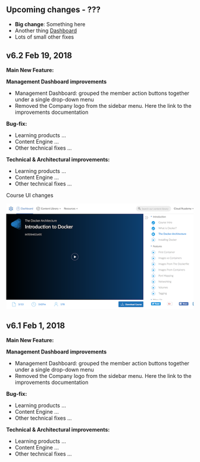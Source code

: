 [comment]: # (Changes that are planned)
## Upcoming changes - ???

- **Big change**: Something here
- Another thing [Dashboard](https://cloudacademy.com/dashboard)
- Lots of small other fixes

[comment]: # (The changes for v6.2)
## v6.2 Feb 19, 2018

**Main New Feature:**

**Management Dashboard improvements**

- Management Dashboard: grouped the member action buttons together under a single drop-down menu
- Removed the Company logo from the sidebar menu.
Here the link to the improvements documentation


**Bug-fix:**

- Learning products ...
- Content Engine ...
- Other technical fixes ...


**Technical & Architectural improvements:**

- Learning products ...
- Content Engine ...
- Other technical fixes ...

Course UI changes

![course](https://raw.githubusercontent.com/cloudacademy/changelog/master/docs/images/course.png "Courses")


[comment]: # (The changes for v6.1)
## v6.1 Feb 1, 2018

**Main New Feature:**

**Management Dashboard improvements**

- Management Dashboard: grouped the member action buttons together under a single drop-down menu
- Removed the Company logo from the sidebar menu.
Here the link to the improvements documentation


**Bug-fix:**

- Learning products ...
- Content Engine ...
- Other technical fixes ...


**Technical & Architectural improvements:**

- Learning products ...
- Content Engine ...
- Other technical fixes ...



